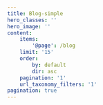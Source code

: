 ```yaml
---
title: Blog-simple
hero_classes: ''
hero_image: ''
content:
    items:
        '@page': /blog
    limit: '15'
    order:
        by: default
        dir: asc
    pagination: '1'
    url_taxonomy_filters: '1'
pagination: true
---
```


